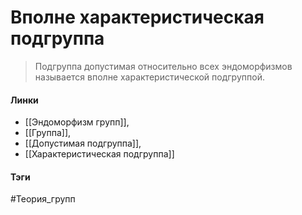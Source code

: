 # Вполне характеристическая подгруппа
>Подгруппа допустимая относительно всех эндоморфизмов называется вполне характеристической подгруппой.

#### Линки 
- [[Эндоморфизм групп]],
- [[Группа]],
- [[Допустимая подгруппа]],
- [[Характеристическая подгруппа]]
#### Тэги 
 #Теория_групп 